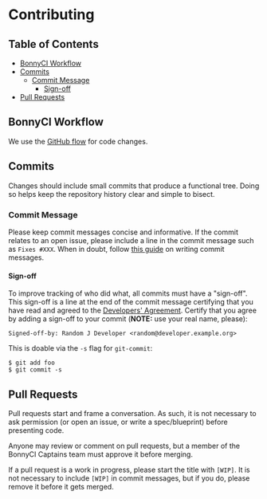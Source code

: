 # Contributing

## Table of Contents
- [BonnyCI Workflow](#bonnyci-workflow)
- [Commits](#commits)
  - [Commit Message](#commit-message)
    - [Sign-off](#sign-off)
- [Pull Requests](#pull-requests)

## BonnyCI Workflow
We use the [GitHub flow](https://guides.github.com/introduction/flow/) for code changes.

## Commits
Changes should include small commits that produce a functional tree. Doing so helps keep the repository history clear and simple to bisect.

### Commit Message
Please keep commit messages concise and informative. If the commit relates to an open issue, please include a line in the commit message such as `Fixes #XXX`. When in doubt, follow [this guide](http://chris.beams.io/posts/git-commit/) on writing commit messages.

#### Sign-off
To improve tracking of who did what, all commits must have a "sign-off". This sign-off is a line at the end of the commit message certifying that you have read and agreed to the [Developers' Agreement](DEVELOPER_AGREEMENT.md). Certify that you agree by adding a sign-off to your commit (**NOTE:** use your real name, please):

```
Signed-off-by: Random J Developer <random@developer.example.org>
```

This is doable via the `-s` flag for `git-commit`:

```shell
$ git add foo
$ git commit -s
```

## Pull Requests
Pull requests start and frame a conversation. As such, it is not necessary to ask permission (or open an issue, or write a spec/blueprint) before presenting code.


Anyone may review or comment on pull requests, but a member of the BonnyCI Captains team must approve it before merging.


If a pull request is a work in progress, please start the title with `[WIP]`. It is not necessary to include `[WIP]` in commit messages, but if you do, please remove it before it gets merged.
